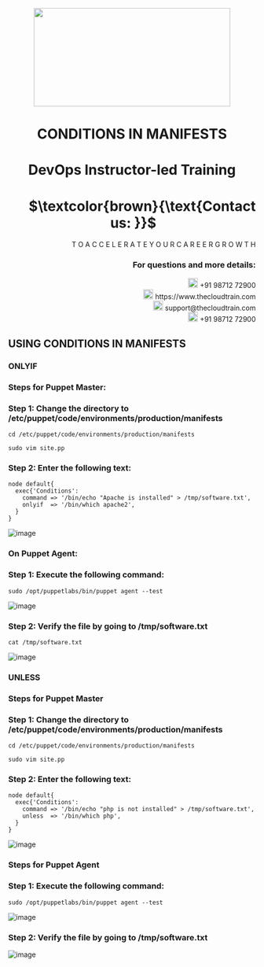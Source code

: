 <div align="center">
<img src=https://static.wixstatic.com/media/1c706c_a5df0ad56f894928bf858a74ba744b32~mv2.png/v1/fit/w_2500,h_1330,al_c/1c706c_a5df0ad56f894928bf858a74ba744b32~mv2.png width="400" height="200">
 </div>

# <div align="center"> CONDITIONS IN MANIFESTS </p>

# <div align="center"> DevOps Instructor-led Training </div>

# <div align="right"> $`\textcolor{brown}{\text{Contact us: }}`$  &emsp;&emsp;&emsp;&emsp;&emsp;&emsp;&emsp; </div>

<div align="right"> T O A C C E L E R A T E Y O U R C A R E E R G R O W T H </div>

### <div align="right"> For questions and more details: </div>

<div align="right"> <img src=https://w7.pngwing.com/pngs/759/922/png-transparent-telephone-logo-iphone-telephone-call-smartphone-phone-electronics-text-trademark-thumbnail.png width="20" height="20"> +91 98712 72900 </div>

<div align="right"> <img src=https://pbs.twimg.com/profile_images/1450734615946219520/jmBHQRRa_400x400.jpg width="20" height="20"> https://www.thecloudtrain.com </div>

<div align="right"> <img src=https://icons.iconarchive.com/icons/martz90/circle/512/email-icon.png width="20" height="20"> support@thecloudtrain.com </div>

<div align="right"> <img src=https://png.pngtree.com/png-vector/20221018/ourmid/pngtree-whatsapp-icon-png-image_6315990.png width="20" height="20"> +91 98712 72900 </div>

## USING CONDITIONS IN MANIFESTS

### ONLYIF

### Steps for Puppet Master:

### Step 1: Change the directory to **/etc/puppet/code/environments/production/manifests**

`cd /etc/puppet/code/environments/production/manifests`

`sudo vim site.pp`

### Step 2: Enter the following text:

```
node default{
  exec{'Conditions':
    command => '/bin/echo "Apache is installed" > /tmp/software.txt',
    onlyif  => '/bin/which apache2',
  }
}
```

![image](https://user-images.githubusercontent.com/37858762/235781257-8ad97cf9-bae6-484a-88f4-691b3cb4fb35.png)

### On Puppet Agent:

### Step 1: Execute the following command:

`sudo /opt/puppetlabs/bin/puppet agent --test`

![image](https://user-images.githubusercontent.com/37858762/235781357-f37e6bdd-f12e-470a-ba3d-b2d19a8bd6b4.png)

### Step 2: Verify the file by going to /tmp/software.txt

`cat /tmp/software.txt`

![image](https://user-images.githubusercontent.com/37858762/235781381-bafd387c-32d2-4b9f-915b-fa9ea10caeba.png)

### UNLESS

### Steps for Puppet Master

### Step 1: Change the directory to **/etc/puppet/code/environments/production/manifests**

`cd /etc/puppet/code/environments/production/manifests`

`sudo vim site.pp`

### Step 2: Enter the following text:

```
node default{
  exec{'Conditions':
    command => '/bin/echo "php is not installed" > /tmp/software.txt',
    unless  => '/bin/which php',
  }
}
```

![image](https://user-images.githubusercontent.com/37858762/235781565-55a9169c-ed5b-46a4-8bf7-de6a33e2ed77.png)

### Steps for Puppet Agent

### Step 1: Execute the following command:

`sudo /opt/puppetlabs/bin/puppet agent --test`

![image](https://user-images.githubusercontent.com/37858762/235781729-3b3d3c5d-346a-4e48-a409-ccbdbef98ac7.png)

### Step 2: Verify the file by going to /tmp/software.txt

![image](https://user-images.githubusercontent.com/37858762/235781743-aa92c1bb-c7b2-44d3-a750-44995c99ea3a.png)
